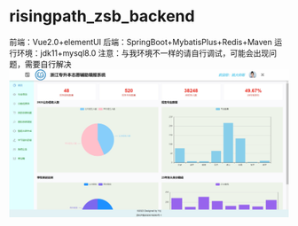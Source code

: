 # risingpath_zsb_backend
前端：Vue2.0+elementUI
后端：SpringBoot+MybatisPlus+Redis+Maven
运行环境：jdk11+mysql8.0
注意：与我环境不一样的请自行调试，可能会出现问题，需要自行解决![](src/main/resources/readImg/1.jpg)